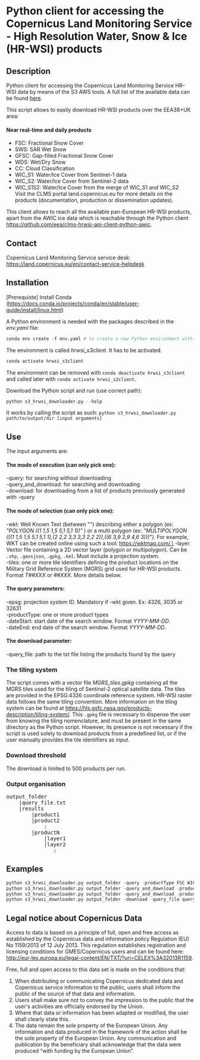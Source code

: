 # Python client for accessing the Copernicus Land Monitoring Service - High Resolution Water, Snow & Ice (HR-WSI) products

## Description
Python client for accessing the Copernicus Land Monitoring Service HR-WSI data by means of the S3 AWS tools. A full list of the available data can be found [here](https://s3.waw3-2.cloudferro.com/swift/v1/HRWSI/).

This script allows to easily download HR-WSI products over the EEA38+UK area:
#### Near real-time and daily products
+ FSC: Fractional Snow Cover
+ SWS: SAR Wet Snow
+ GFSC: Gap-filled Fractional Snow Cover
+ WDS: Wet/Dry Snow
+ CC: Cloud Classification
+ WIC_S1: Water/Ice Cover from Sentinel-1 data
+ WIC_S2: Water/Ice Cover from Sentinel-2 data
+ WIC_S1S2: Water/Ice Cover from the merge of WIC_S1 and WIC_S2
\
Visit the CLMS portal land.copernicus.eu for more details on the products (documentation, production or dissemination updates).

This client allows to reach all the available pan-European HR-WSI products, apart from the AWIC ice data which is reachable through the Python client https://github.com/eea/clms-hrwsi-api-client-python-awic. 

## Contact
Copernicus Land Monitoring Service service desk: https://land.copernicus.eu/en/contact-service-helpdesk

## Installation
[Prerequiste] Install Conda (https://docs.conda.io/projects/conda/en/stable/user-guide/install/linux.html) 

A Python environment is needed with the packages described in the _env.yaml_ file:
```S
conda env create -f env.yaml # to create a new Python environment with Conda
```
The environment is called _hrwsi_s3client_. It has to be activated. 
```S
conda activate hrwsi_s3client
```
The environment can be removed with `conda deactivate hrwsi_s3client` and called later with `conda activate hrwsi_s3client`.

Download the Python script and run (use correct path):
```S
python s3_hrwsi_downloader.py --help
```
It works by calling the script as such: `python s3_hrwsi_downloader.py path/to/output/dir [input arguments]`

## Use
The input arguments are:

#### The mode of execution (can only pick one):
-query: for searching without downloading\
-query_and_download: for searching and downloading\
-download: for downloading from a list of products previously generated with -query

#### The mode of selection (can only pick one):
-wkt: Well Known Text (between \"\") describing either a polygon (ex: _\"POLYGON ((1 1,5 1,5 5,1 5,1 1))\"_ ) or a multi polygon (ex: _\"MULTIPOLYGON (((1 1,5 1,5 5,1 5,1 1),(2 2,2 3,3 3,3 2,2 2)),((6 3,9 2,9 4,6 3)))\")_. For example, WKT can be created online using such a tool: https://wktmap.com/.\
-layer: Vector file containing a 2D vector layer (polygon or multipolygon). Can be `.shp`, `.geosjson`, `.gpkg`, `.kml`. Must include a projection system.\
-tiles: one or more tile identifiers defining the product locations on the Military Grid Reference System (MGRS) grid used for HR-WSI products. Format _T##XXX_ or _##XXX_. More details below.

#### The query parameters:
-epsg: projection system ID. Mandatory if -wkt given. Ex: 4326, 3035 or 32631\
-productType: one or more product types\
-dateStart: start date of the search window. Format _YYYY-MM-DD_.\
-dateEnd: end date of the search window. Format _YYYY-MM-DD_.

#### The download parameter:
-query_file: path to the txt file listing the products found by the query

### The tiling system
The script comes with a vector file _MGRS_tiles.gpkg_ containing all the MGRS tiles used for the tiling of Sentinel-2 optical satellite data. The tiles are provided in the EPSG:4326 coordinate reference system. HR-WSI raster data follows the same tiling convention.
More information on the tiling system can be found at https://hls.gsfc.nasa.gov/products-description/tiling-system/. 
This `.gpkg` file is necessary to dispense the user from knowing the tiling nomenclature, and must be present in the same directory as the Python script. 
However, its presence is not necessary if the script is used solely to download products from a predefined list, or if the user manually provides the tile identifiers as input.

### Download threshold
The download is limited to 500 products per run.

### Output organisation
<pre>
output_folder
    |query_file.txt
    |results
        |product1
        |product2
            :
        |productN
            |layer1
            |layer2
               :
</pre>              
  
## Examples 
```S
python s3_hrwsi_downloader.py output_folder -query -productType FSC WIC_S2 -tiles T31TCH T30TYN -dateStart 2025-02-01 -dateEnd 2025-02-15\
python s3_hrwsi_downloader.py output_folder -query_and_download -productType GFSC -wkt "POLYGON ((704922.894694 4756709.422481, 920001.318865 4729607.8903, 704922.894694 4756709.422481))" -epsg 32630 -dateStart 2025-02-01 -dateEnd 2025-02-15\
python s3_hrwsi_downloader.py output_folder -query_and_download -productType SWS -layer path/to/layer.shp -dateStart 2025-02-15 -dateEnd 2025-03-15\
python s3_hrwsi_downloader.py output_folder -download -query_file query_file.txt
```

## Legal notice about Copernicus Data
Access to data is based on a principle of full, open and free access as established by the Copernicus data and information policy Regulation (EU) No 1159/2013 of 12 July 2013. This regulation establishes registration and licensing conditions for GMES/Copernicus users and can be found here: http://eur-lex.europa.eu/legal-content/EN/TXT/?uri=CELEX%3A32013R1159.  

Free, full and open access to this data set is made on the conditions that:  
1. When distributing or communicating Copernicus dedicated data and Copernicus service information to the public, users shall inform the public of the source of that data and information.  
2. Users shall make sure not to convey the impression to the public that the user's activities are officially endorsed by the Union.  
3. Where that data or information has been adapted or modified, the user shall clearly state this.  
4. The data remain the sole property of the European Union. Any information and data produced in the framework of the action shall be the sole property of the European Union. Any communication and publication by the beneficiary shall acknowledge that the data were produced “with funding by the European Union”.  





